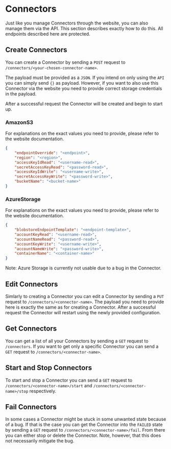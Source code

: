 # Connectors

Just like you manage Connectors through the website, you can also manage them via the API. This section describes exactly how to do this. All endpoints described here are protected.

## Create Connectors

You can create a Connector by sending a `POST` request to `/connectors/<your-chosen-connector-name>`.

The payload must be provided as a `JSON`. If you intend on only using the `API` you can simply send `{}` as payload. However, if you want to also use this Connector via the website you need to provide correct storage credentials in the payload.

After a successful request the Connector will be created and begin to start up.

### AmazonS3

For explanations on the exact values you need to provide, please refer to the website documentation.

```json
{
    "endpointOverride": "<endpoint>",
    "region": "<region>",
    "accessKeyIdRead": "<username-read>",
    "secretAccessKeyRead": "<password-read>",
    "accessKeyIdWrite": "<username-write>",
    "secretAccessKeyWrite": "<password-write>",
    "bucketName": "<bucket-name>"
}
```

### AzureStorage

For explanations on the exact values you need to provide, please refer to the website documentation.

```json
{
    "blobstoreEndpointTemplate": "<endpoint-template>",
    "accountKeyRead": "<username-read>",
    "accountNameRead": "<password-read>",
    "accountKeyWrite": "<username-write>",
    "accountNameWrite": "<password-write>",
    "containerName": "<container-name>"
}
```

Note: Azure Storage is currently not usable due to a bug in the Connector.

## Edit Connectors

Simlarly to creating a Connector you can edit a Connector by sending a `PUT` request to `/connectors/<connector-name>`. The payload you need to provide here is exactly the same as for creating a Connector. After a successful request the Connector will restart using the newly provided configuration.

## Get Connectors

You can get a list of all your Connectors by sending a `GET` request to `/connectors`. If you want to get only a specific Connector you can send a `GET` request to `/connectors/<connector-name>`.

## Start and Stop Connectors

To start and stop a Connector you can send a `GET` request to `/connectors/<connector-name>/start` and `/connectors/<connector-name>/stop` respectively.

## Fail Connectors

In some cases a Connector might be stuck in some unwanted state because of a bug. If that is the case you can get the Connector into the `FAILED` state by sending a `GET` request to `/connectors/<connector-name>/fail`. From there you can either stop or delete the Connector. Note, however, that this does not necessarily mitigate the bug.
